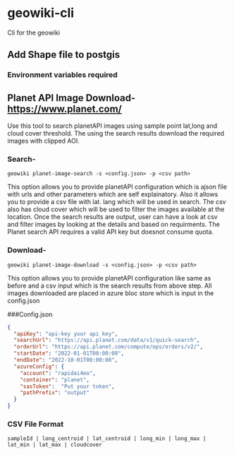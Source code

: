 # geowiki-cli

Cli for the geowiki

## Add Shape file to postgis

### Environment variables required


## Planet API Image Download- https://www.planet.com/
Use this tool to search planetAPI images using sample point lat,long and cloud cover threshold. The using the search results download the required images with clipped AOI.
### Search-  
```
geowiki planet-image-search -s <config.json> -p <csv path> 
```
This option allows you to provide planetAPI configuration which is ajson file with urls and other parameters which are self explainatory. Also it allows you to provide a csv file with lat. lang which will be used in search. The csv also has cloud cover which will be used to filter the images available at the location. Once the search results are output, user can have a look at csv and filter images by looking at the details and based on requirments. The Planet search API requires a valid API key but doesnot consume quota.

### Download- 
```
geowiki planet-image-download -s <config.json> -p <csv path> 
```
This option allows you to provide planetAPI configuration like same as before and a csv input which is the search results from above step. All images downloaded are placed in azure bloc store which is input in the config.json

###Config.json

```json
{
  "apiKey": "api-key your api key",
  "searchUrl": "https://api.planet.com/data/v1/quick-search",
  "orderUrl": "https://api.planet.com/compute/ops/orders/v2/",
  "startDate": "2022-01-01T00:00:00",
  "endDate": "2022-10-01T00:00:00",
  "azureConfig": {
    "account": "rapidai4eo",
    "container": "planet",
    "sasToken":  "Put your token",
    "pathPrefix": "output"
  }
}
```

### CSV File Format
```
sampleId | long_centroid | lat_centroid | long_min | long_max | lat_min | lat_max | cloudcover
```

